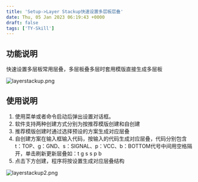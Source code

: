 ```yaml
---
title: 'Setup->Layer Stackup快速设置多层板层叠'
date: Thu, 05 Jan 2023 06:19:43 +0000
draft: false
tags: ['TY-Skill']
---
```


功能说明
----

快速设置多层板常用层叠，多层板叠多层时套用模版直接生成多层板

![layerstackup.png](https://a1024.synology.me:222/images/blog2023/layerstackup.png)

使用说明
----

1.  使用菜单或者命令启动后弹出设置对话框。
2.  软件支持两种创建方式分别为按推荐模版创建和自创建
3.  推荐模版创建时通过选择预设的方案生成对应层叠
4.  自创建方案在输入框输入代码，按输入的代码生成对应层叠，代码分别包含t：TOP、g：GND、s：SIGNAL、p：VCC、b：BOTTOM代号中间用空格隔开，单击刷新更新层叠如：t g s s p b
5.  点击下方创建，程序将按设置生成对应层叠结构

![layerstackup2.png](https://a1024.synology.me:222/images/blog2023/layerstackup2.png)